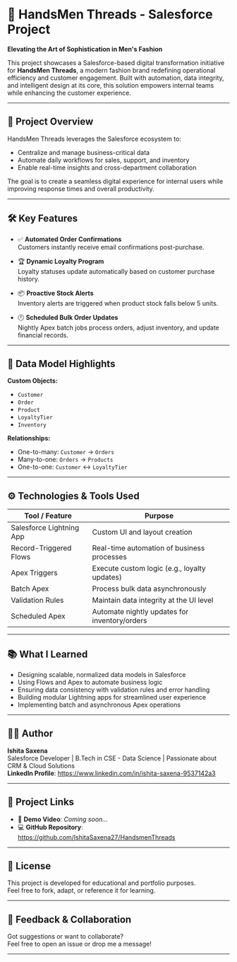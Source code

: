# 🧵 HandsMen Threads - Salesforce Project  
**Elevating the Art of Sophistication in Men's Fashion**

This project showcases a Salesforce-based digital transformation initiative for **HandsMen Threads**, a modern fashion brand redefining operational efficiency and customer engagement. Built with automation, data integrity, and intelligent design at its core, this solution empowers internal teams while enhancing the customer experience.

---

## 🚀 Project Overview

HandsMen Threads leverages the Salesforce ecosystem to:
- Centralize and manage business-critical data
- Automate daily workflows for sales, support, and inventory
- Enable real-time insights and cross-department collaboration

The goal is to create a seamless digital experience for internal users while improving response times and overall productivity.

---

## 🛠️ Key Features

- ✅ **Automated Order Confirmations**  
  Customers instantly receive email confirmations post-purchase.

- 🏆 **Dynamic Loyalty Program**  
  Loyalty statuses update automatically based on customer purchase history.

- 📦 **Proactive Stock Alerts**  
  Inventory alerts are triggered when product stock falls below 5 units.

- 🕛 **Scheduled Bulk Order Updates**  
  Nightly Apex batch jobs process orders, adjust inventory, and update financial records.

---

## 📐 Data Model Highlights

**Custom Objects:**
- `Customer`
- `Order`
- `Product`
- `LoyaltyTier`
- `Inventory`

**Relationships:**
- One-to-many: `Customer` → `Orders`
- Many-to-one: `Orders` → `Products`
- One-to-one: `Customer` ↔ `LoyaltyTier`

---

## ⚙️ Technologies & Tools Used

| Tool / Feature               | Purpose                                         |
|-----------------------------|--------------------------------------------------|
| Salesforce Lightning App    | Custom UI and layout creation                   |
| Record-Triggered Flows      | Real-time automation of business processes      |
| Apex Triggers               | Execute custom logic (e.g., loyalty updates)    |
| Batch Apex                  | Process bulk data asynchronously                |
| Validation Rules            | Maintain data integrity at the UI level         |
| Scheduled Apex              | Automate nightly updates for inventory/orders   |

---

## 📚 What I Learned

- Designing scalable, normalized data models in Salesforce
- Using Flows and Apex to automate business logic
- Ensuring data consistency with validation rules and error handling
- Building modular Lightning apps for streamlined user experience
- Implementing batch and asynchronous Apex operations

---

## 👨‍💻 Author

**Ishita Saxena**  
Salesforce Developer | B.Tech in CSE - Data Science | Passionate about CRM & Cloud Solutions  
**LinkedIn Profile**: https://www.linkedin.com/in/ishita-saxena-9537142a3

---

## 🔗 Project Links

- 🎥 **Demo Video**: _Coming soon..._  
- 💻 **GitHub Repository**: https://github.com/IshitaSaxena27/HandsmenThreads
---

## 📄 License

This project is developed for educational and portfolio purposes.  
Feel free to fork, adapt, or reference it for learning.

---

## 💬 Feedback & Collaboration

Got suggestions or want to collaborate?  
Feel free to open an issue or drop me a message!

---

